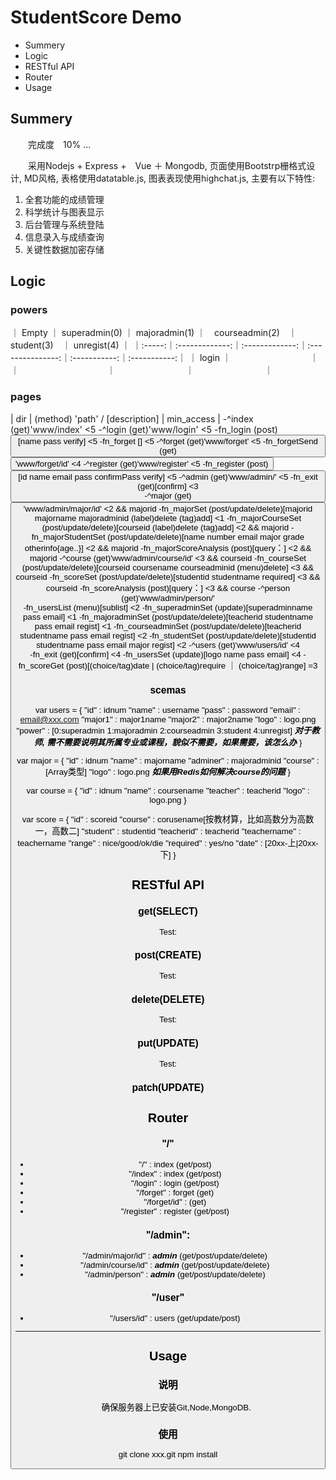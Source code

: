 # StudentScore Demo

- Summery
- Logic
- RESTful API
- Router
- Usage

## Summery

　　完成度　10% ...

　　采用Nodejs + Express +　Vue ＋ Mongodb, 页面使用Bootstrp栅格式设计, MD风格, 表格使用datatable.js, 图表表现使用highchat.js, 主要有以下特性:

1. 全套功能的成绩管理
2. 科学统计与图表显示
3. 后台管理与系统登陆
4. 信息录入与成绩查询
5. 关键性数据加密存储

## Logic

### powers

｜ Empty ｜ superadmin(0) ｜ majoradmin(1) ｜　courseadmin(2)　｜ student(3)　｜ unregist(4) ｜
｜:-----:｜:-------------:｜:-------------:｜:---------------:｜:-----------:｜:-----------:｜
｜ login ｜　　　　　　　　　｜　　　　　　　　　｜　　　　　　　　　　｜　　　　　　　　｜　　　　　　　　｜

### pages
| dir | (method) <show> 'path' / [description] | min_access |
-^index    (get)'www/index'    <5
 -^login    (get)'www/login'    <5
  -fn_login    (post)<button>[name pass verify]    <5
   -fn_forget    <link>[]    <5
  -^forget    (get)'www/forget'    <5
   -fn_forgetSend    (get)<button>'www/forget/id'    <4
 -^register    (get)'www/register'    <5
  -fn_register    (post)<button>[id name email pass confirmPass verify]    <5
 -^admin    (get)'www/admin/'    <5
  -fn_exit    (get)<nav-button>[confirm]    <3  
  -^major    (get)<button>'www/admin/major/id'    <2 && majorid
   -fn_majorSet    (post/update/delete)<tag>[majorid majorname majoradminid (label)delete (tag)add]    <1
    -fn_majorCourseSet    (post/update/delete)<tag>[courseid (label)delete (tag)add]    <2 && majorid
    -fn_majorStudentSet    (post/update/delete)<tag>[name number email major grade otherinfo{age..}]    <2 && majorid
    -fn_majorScoreAnalysis    (post)[query：]    <2 && majorid
  -^course    (get)'www/admin/course/id'    <3 && courseid
   -fn_courseSet    (post/update/delete)<tag>[courseid coursename courseadminid (menu)delete]    <3 && courseid
    -fn_scoreSet    (post/update/delete)<tag>[<filter>studentid studentname <filter>required]    <3 && courseid
    -fn_scoreAnalysis    (post)[query：]    <3 && course
  -^person    (get)'www/admin/person/'  
   -fn_usersList    (menu)[sublist]    <2
    -fn_superadminSet    (update)[superadminname pass email]    <1
    -fn_majoradminSet    (post/update/delete)<list>[teacherid studentname pass email regist]    <1
    -fn_courseadminSet    (post/update/delete)<list>[teacherid studentname pass email regist]    <2
    -fn_studentSet    (post/update/delete)<list>[studentid studentname pass email major regist]    <2
 -^users    (get)'www/users/id'    <4  
  -fn_exit    (get)[confirm]    <4
  -fn_usersSet    (update)[logo name pass email]    <4
  -fn_scoreGet    (post)[(choice/tag)date | (choice/tag)require ｜ (choice/tag)range]    =3

### scemas
var users = {
  "id" : idnum
  "name" : username
  "pass" : password
  "email" : email@xxx.com
  "major1" : major1name
  "major2" : major2name
  "logo" : logo.png
  "power" : [0:superadmin 1:majoradmin 2:courseadmin 3:student 4:unregist]
  ***对于教师, 需不需要说明其所属专业或课程，貌似不需要，如果需要，该怎么办***
}

var major = {
  "id" : idnum
  "name" : majorname
  "adminer" : majoradminid
  "course" : [Array类型]
  "logo" : logo.png
  ***如果用Redis如何解决course的问题***
}

var course = {
  "id" : idnum
  "name" : coursename
  "teacher" : teacherid
  "logo" : logo.png
}

var score = {
  "id" : scoreid
  "course" : corusename[按教材算，比如高数分为高数一，高数二]
  "student" : studentid
  "teacherid" : teacherid
  "teachername" : teachername
  "range" : nice/good/ok/die
  "required" : yes/no
  "date" : [20xx-上|20xx-下]
}

## RESTful API


### get(SELECT)
Test:
### post(CREATE)
Test:
### delete(DELETE)
Test:
### put(UPDATE)
Test:
### patch(UPDATE)

## Router

### "/"
- "/" : index (get/post)
- "/index" : index (get/post)
- "/login" : login (get/post)
- "/forget" : forget (get)
- "/forget/id" : (get)
- "/register" : register (get/post)

### "/admin":
- "/admin/major/id" : ***admin*** (get/post/update/delete)
- "/admin/course/id" : ***admin*** (get/post/update/delete)
- "/admin/person" : ***admin*** (get/post/update/delete)

### "/user"
- "/users/id" : users (get/update/post)

---

## Usage

### 说明
　　确保服务器上已安装Git,Node,MongoDB.

### 使用
git clone xxx.git
npm install
